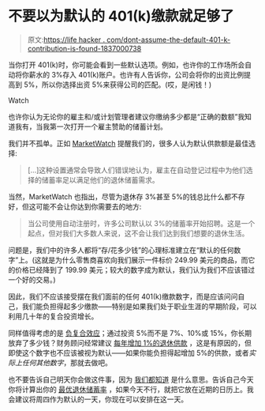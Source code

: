 # 不要以为默认的 401(k)缴款就足够了

> 原文:[https://life hacker . com/dont-assume-the-default-401-k-contribution-is-found-1837000738](https://lifehacker.com/dont-assume-the-default-401-k-contribution-is-enough-1837000738)

当你打开 401(k)时，你可能会看到一些默认选项。例如，也许你的工作场所会自动将你薪水的 3%存入 401(k)账户。也许有人告诉你，公司会将你的出资比例提高到 5%，所以你选择出资 5%来获得公司的匹配。(哎，是闲钱！)

Watch

也许你认为无论你的雇主和/或计划管理者建议你缴纳多少都是“正确的数额”我知道我有，当我第一次打开一个雇主赞助的储蓄计划。

我们并不孤单。正如 [MarketWatch](https://www.marketwatch.com/story/the-mind-games-you-play-with-yourself-now-can-cost-you-big-in-retirement-2019-08-05) 提醒我们的，很多人认为默认供款额是最佳选择:

> [...]这种设置通常会导致人们错误地认为，雇主在自动登记过程中为他们选择的储蓄率足以满足他们的退休储蓄需求。

当然，MarketWatch 也指出，尽管为退休存 3%甚至 5%的钱总比什么都不存好，但这可能不会让你达到你需要去的地方:

> 当公司使用自动注册时，许多公司默认以 3%的储蓄率开始招聘。这是一个起点，但对我们大多数人来说，这不会让我们达到我们想要的退休生活。

问题是，我们中的许多人都将“存/花多少钱”的心理标准建立在“默认的任何数字”上。(这就是为什么零售商喜欢向我们展示一件标价 249.99 美元的商品，而它的价格已经降到了 199.99 美元；较大的数字成为默认，我们认为我们不应该错过一个好的交易。)

因此，我们不应该接受摆在我们面前的任何 401(k)缴款数字，而是应该问问自己，我们能负担得起多少缴款——特别是如果我们处于职业生涯的早期阶段，可以利用几十年的复合投资增长。

同样值得考虑的是 [负复合效应](https://twocents.lifehacker.com/how-to-keep-negative-compounding-from-derailing-your-fi-1836530454)；通过投资 5%而不是 7%、10%或 15%，你长期放弃了多少钱？财务顾问经常建议 [每年增加 1%的退休供款](https://twocents.lifehacker.com/you-just-need-to-increase-your-savings-by-1-a-year-1826984496) ，这是有原因的，但即使这个数字也不应该被视为默认——如果你能负担得起增加 5%的供款，或者*实际上任何其他数字*，那就去做吧。

也不要告诉自己明天你会做这件事，因为 [我们都知道](https://lifehacker.com/how-to-trick-yourself-out-of-a-bad-habit-1836969254) 是什么意思。告诉自己今天你将计算出你的 [最优退休储蓄率](https://twocents.lifehacker.com/this-retirement-calculator-tells-you-how-much-to-save-m-1773172461) ，如果今天不行，就把它放在近期的日历上。我会建议将周四作为默认的一天，你现在可以安排在这一天。